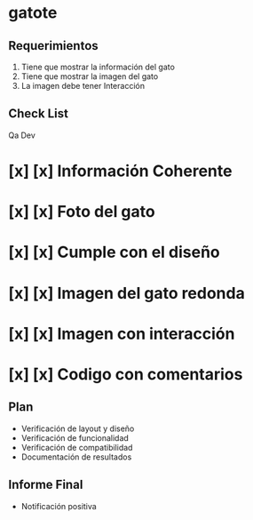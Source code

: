 # gatote

## Requerimientos

1. Tiene que mostrar la información del gato
2. Tiene que mostrar la imagen del gato
3. La imagen debe tener Interacción

## Check List

Qa  Dev
# [x] [x]  Información Coherente
# [x] [x]  Foto del gato
# [x] [x]  Cumple con el diseño
# [x] [x]  Imagen del gato redonda
# [x] [x]  Imagen con interacción 
# [x] [x]  Codigo con comentarios 

## Plan

* Verificación de layout y diseño
* Verificación de funcionalidad
* Verificación de compatibilidad
* Documentación de resultados

## Informe Final
* Notificación positiva 

